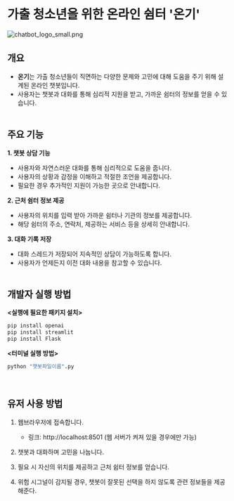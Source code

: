 # 가출 청소년을 위한 온라인 쉼터 '온기'
![chatbot_logo_small.png](https://github.com/nonopenah/chatbot-AI-for-runaway-teenager/blob/main/LogoPNG/chatbot_logo_small.png)
## 개요
- **온기**는 가출 청소년들이 직면하는 다양한 문제와 고민에 대해 도움을 주기 위해 설계된 온라인 챗봇입니다.
- 사용자는 챗봇과 대화를 통해 심리적 지원을 받고, 가까운 쉼터의 정보를 얻을 수 있습니다. <br><br>

## 주요 기능
**1. 챗봇 상담 기능**
- 사용자와 자연스러운 대화를 통해 심리적으로 도움을 줍니다.
- 사용자의 상황과 감정을 이해하고 적절한 조언을 제공합니다.
- 필요한 경우 추가적인 지원이 가능한 곳으로 안내합니다. <br>
  
**2. 근처 쉼터 정보 제공**
- 사용자의 위치를 입력 받아 가까운 쉼터나 기관의 정보를 제공합니다.
- 해당 쉼터의 주소, 연락처, 제공하는 서비스 등을 상세히 안내합니다. <br>
  
**3. 대화 기록 저장**
- 대화 스레드가 저장되어 지속적인 상담이 가능하도록 합니다.
- 사용자가 언제든지 이전 대화 내용을 참고할 수 있습니다. <br><br>

## 개발자 실행 방법
**<실행에 필요한 패키지 설치>**
   ```bash
   pip install openai
   pip install streamlit
   pip install Flask
```

**<터미널 실행 방법>**
  ```bash
  python "챗봇파일이름".py
  ```

<br>

## 유저 사용 방법
1. 웹브라우저에 접속합니다.
   - 링크: http://localhost:8501
   (웹 서버가 켜져 있을 경우에만 가능)
     
2. 챗봇과 대화하며 고민을 나눕니다.
3. 필요 시 자신의 위치를 제공하고 근처 쉼터 정보를 얻습니다.
4. 위험 시그널이 감지될 경우, 챗봇이 잘못된 선택을 하지 않도록 관련 정보들을 제공해준다.

